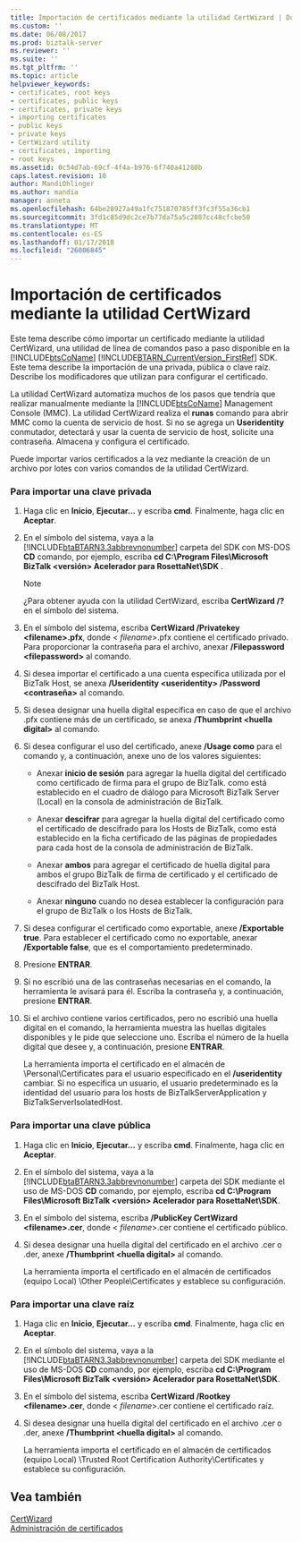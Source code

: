 ```yaml
---
title: Importación de certificados mediante la utilidad CertWizard | Documentos de Microsoft
ms.custom: ''
ms.date: 06/08/2017
ms.prod: biztalk-server
ms.reviewer: ''
ms.suite: ''
ms.tgt_pltfrm: ''
ms.topic: article
helpviewer_keywords:
- certificates, root keys
- certificates, public keys
- certificates, private keys
- importing certificates
- public keys
- private keys
- CertWizard utility
- certificates, importing
- root keys
ms.assetid: 0c54d7ab-69cf-4f4a-b976-6f740a41280b
caps.latest.revision: 10
author: MandiOhlinger
ms.author: mandia
manager: anneta
ms.openlocfilehash: 64be28927a49a1fc751870785ff3fc3f55a36cb1
ms.sourcegitcommit: 3fd1c85d9dc2ce7b77da75a5c2087cc48cfcbe50
ms.translationtype: MT
ms.contentlocale: es-ES
ms.lasthandoff: 01/17/2018
ms.locfileid: "26006845"
---
```

# <a name="importing-certificates-using-the-certwizard-utility"></a>Importación de certificados mediante la utilidad CertWizard
Este tema describe cómo importar un certificado mediante la utilidad CertWizard, una utilidad de línea de comandos paso a paso disponible en la [!INCLUDE[btsCoName](../../includes/btsconame-md.md)] [!INCLUDE[BTARN_CurrentVersion_FirstRef](../../includes/btarn-currentversion-firstref-md.md)] SDK. Este tema describe la importación de una privada, pública o clave raíz. Describe los modificadores que utilizan para configurar el certificado.  
  
 La utilidad CertWizard automatiza muchos de los pasos que tendría que realizar manualmente mediante la [!INCLUDE[btsCoName](../../includes/btsconame-md.md)] Management Console (MMC). La utilidad CertWizard realiza el **runas** comando para abrir MMC como la cuenta de servicio de host. Si no se agrega un **Useridentity** conmutador, detectará y usar la cuenta de servicio de host, solicite una contraseña. Almacena y configura el certificado.  
  
 Puede importar varios certificados a la vez mediante la creación de un archivo por lotes con varios comandos de la utilidad CertWizard.  
  
### <a name="to-import-a-private-key"></a>Para importar una clave privada  
  
1.  Haga clic en **Inicio**, **Ejecutar…** y escriba **cmd**. Finalmente, haga clic en **Aceptar**.  
  
2.  En el símbolo del sistema, vaya a la [!INCLUDE[btaBTARN3.3abbrevnonumber](../../includes/btabtarn3-3abbrevnonumber-md.md)] carpeta del SDK con MS-DOS **CD** comando, por ejemplo, escriba **cd C:\Program Files\Microsoft BizTalk \<versión\> Acelerador para RosettaNet\SDK** .  
  
    > [!NOTE]
    >  ¿Para obtener ayuda con la utilidad CertWizard, escriba **CertWizard /?** en el símbolo del sistema.  
  
3.  En el símbolo del sistema, escriba **CertWizard /Privatekey \<filename\>.pfx**, donde \< *filename*\>.pfx contiene el certificado privado. Para proporcionar la contraseña para el archivo, anexar **/Filepassword \<filepassword\>**  al comando.  
  
4.  Si desea importar el certificado a una cuenta específica utilizada por el BizTalk Host, se anexa **/Useridentity \<useridentity\> /Password \<contraseña\>**  al comando.  
  
5.  Si desea designar una huella digital específica en caso de que el archivo .pfx contiene más de un certificado, se anexa **/Thumbprint \<huella digital\>**  al comando.  
  
6.  Si desea configurar el uso del certificado, anexe **/Usage como** para el comando y, a continuación, anexe uno de los valores siguientes:  
  
    -   Anexar **inicio de sesión** para agregar la huella digital del certificado como certificado de firma para el grupo de BizTalk. como está establecido en el cuadro de diálogo para Microsoft BizTalk Server (Local) en la consola de administración de BizTalk.  
  
    -   Anexar **descifrar** para agregar la huella digital del certificado como el certificado de descifrado para los Hosts de BizTalk, como está establecido en la ficha certificado de las páginas de propiedades para cada host de la consola de administración de BizTalk.  
  
    -   Anexar **ambos** para agregar el certificado de huella digital para ambos el grupo BizTalk de firma de certificado y el certificado de descifrado del BizTalk Host.  
  
    -   Anexar **ninguno** cuando no desea establecer la configuración para el grupo de BizTalk o los Hosts de BizTalk.  
  
7.  Si desea configurar el certificado como exportable, anexe **/Exportable true**. Para establecer el certificado como no exportable, anexar **/Exportable false**, que es el comportamiento predeterminado.  
  
8.  Presione **ENTRAR**.  
  
9. Si no escribió una de las contraseñas necesarias en el comando, la herramienta le avisará para él. Escriba la contraseña y, a continuación, presione **ENTRAR**.  
  
10. Si el archivo contiene varios certificados, pero no escribió una huella digital en el comando, la herramienta muestra las huellas digitales disponibles y le pide que seleccione uno. Escriba el número de la huella digital que desee y, a continuación, presione **ENTRAR**.  
  
     La herramienta importa el certificado en el almacén de \Personal\Certificates para el usuario especificado en el **/useridentity** cambiar. Si no especifica un usuario, el usuario predeterminado es la identidad del usuario para los hosts de BizTalkServerApplication y BizTalkServerIsolatedHost.  
  
### <a name="to-import-a-public-key"></a>Para importar una clave pública  
  
1.  Haga clic en **Inicio**, **Ejecutar…** y escriba **cmd**. Finalmente, haga clic en **Aceptar**.  
  
2.  En el símbolo del sistema, vaya a la [!INCLUDE[btaBTARN3.3abbrevnonumber](../../includes/btabtarn3-3abbrevnonumber-md.md)] carpeta del SDK mediante el uso de MS-DOS **CD** comando, por ejemplo, escriba **cd C:\Program Files\Microsoft BizTalk \<versión\> Acelerador para RosettaNet\SDK**.  
  
3.  En el símbolo del sistema, escriba **/PublicKey CertWizard \<filename\>.cer**, donde \< *filename*\>.cer contiene el certificado público.  
  
4.  Si desea designar una huella digital del certificado en el archivo .cer o .der, anexe **/Thumbprint \<huella digital\>**  al comando.  
  
     La herramienta importa el certificado en el almacén de certificados (equipo Local) \Other People\Certificates y establece su configuración.  
  
### <a name="to-import-a-root-key"></a>Para importar una clave raíz  
  
1.  Haga clic en **Inicio**, **Ejecutar…** y escriba **cmd**. Finalmente, haga clic en **Aceptar**.  
  
2.  En el símbolo del sistema, vaya a la [!INCLUDE[btaBTARN3.3abbrevnonumber](../../includes/btabtarn3-3abbrevnonumber-md.md)] carpeta del SDK mediante el uso de MS-DOS **CD** comando, por ejemplo, escriba **cd C:\Program Files\Microsoft BizTalk \<versión\> Acelerador para RosettaNet\SDK**.  
  
3.  En el símbolo del sistema, escriba **CertWizard /Rootkey \<filename\>.cer**, donde \< *filename*\>.cer contiene el certificado raíz.  
  
4.  Si desea designar una huella digital del certificado en el archivo .cer o .der, anexe **/Thumbprint \<huella digital\>**  al comando.  
  
     La herramienta importa el certificado en el almacén de certificados (equipo Local) \Trusted Root Certification Authority\Certificates y establece su configuración.  
  
## <a name="see-also"></a>Vea también  
 [CertWizard](../../adapters-and-accelerators/accelerator-rosettanet/certwizard.md)   
 [Administración de certificados](../../adapters-and-accelerators/accelerator-rosettanet/managing-certificates1.md)